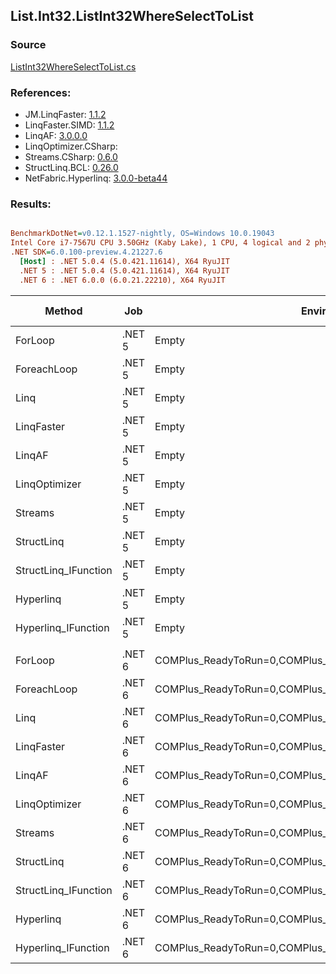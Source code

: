 ﻿## List.Int32.ListInt32WhereSelectToList

### Source
[ListInt32WhereSelectToList.cs](../LinqBenchmarks/List/Int32/ListInt32WhereSelectToList.cs)

### References:
- JM.LinqFaster: [1.1.2](https://www.nuget.org/packages/JM.LinqFaster/1.1.2)
- LinqFaster.SIMD: [1.1.2](https://www.nuget.org/packages/LinqFaster.SIMD/1.0.3)
- LinqAF: [3.0.0.0](https://www.nuget.org/packages/LinqAF/3.0.0.0)
- LinqOptimizer.CSharp: [](https://www.nuget.org/packages/LinqOptimizer.CSharp/)
- Streams.CSharp: [0.6.0](https://www.nuget.org/packages/Streams.CSharp/0.6.0)
- StructLinq.BCL: [0.26.0](https://www.nuget.org/packages/StructLinq/0.26.0)
- NetFabric.Hyperlinq: [3.0.0-beta44](https://www.nuget.org/packages/NetFabric.Hyperlinq/3.0.0-beta44)

### Results:
``` ini

BenchmarkDotNet=v0.12.1.1527-nightly, OS=Windows 10.0.19043
Intel Core i7-7567U CPU 3.50GHz (Kaby Lake), 1 CPU, 4 logical and 2 physical cores
.NET SDK=6.0.100-preview.4.21227.6
  [Host] : .NET 5.0.4 (5.0.421.11614), X64 RyuJIT
  .NET 5 : .NET 5.0.4 (5.0.421.11614), X64 RyuJIT
  .NET 6 : .NET 6.0.0 (6.0.21.22210), X64 RyuJIT


```
|               Method |    Job |                                                   EnvironmentVariables |  Runtime | Count |        Mean |     Error |    StdDev |      Median |  Ratio | RatioSD |   Gen 0 | Gen 1 | Gen 2 | Allocated |
|--------------------- |------- |----------------------------------------------------------------------- |--------- |------ |------------:|----------:|----------:|------------:|-------:|--------:|--------:|------:|------:|----------:|
|              ForLoop | .NET 5 |                                                                  Empty | .NET 5.0 |   100 |    282.1 ns |   2.00 ns |   1.87 ns |    282.1 ns |   1.00 |    0.00 |  0.3095 |     - |     - |     648 B |
|          ForeachLoop | .NET 5 |                                                                  Empty | .NET 5.0 |   100 |    398.4 ns |   2.55 ns |   2.26 ns |    397.8 ns |   1.41 |    0.01 |  0.3095 |     - |     - |     648 B |
|                 Linq | .NET 5 |                                                                  Empty | .NET 5.0 |   100 |    519.3 ns |   3.70 ns |   3.28 ns |    519.1 ns |   1.84 |    0.02 |  0.3824 |     - |     - |     800 B |
|           LinqFaster | .NET 5 |                                                                  Empty | .NET 5.0 |   100 |    477.8 ns |   9.63 ns |  20.73 ns |    464.4 ns |   1.75 |    0.07 |  0.4396 |     - |     - |     920 B |
|               LinqAF | .NET 5 |                                                                  Empty | .NET 5.0 |   100 |  1,176.2 ns |   9.30 ns |   8.24 ns |  1,173.4 ns |   4.17 |    0.05 |  0.3090 |     - |     - |     648 B |
|        LinqOptimizer | .NET 5 |                                                                  Empty | .NET 5.0 |   100 | 57,659.3 ns | 400.36 ns | 711.64 ns | 57,517.5 ns | 205.32 |    4.24 | 15.4419 |     - |     - |  32,406 B |
|              Streams | .NET 5 |                                                                  Empty | .NET 5.0 |   100 |  1,458.4 ns |   4.68 ns |   4.38 ns |  1,460.0 ns |   5.17 |    0.04 |  0.5684 |     - |     - |   1,192 B |
|           StructLinq | .NET 5 |                                                                  Empty | .NET 5.0 |   100 |    533.4 ns |   3.89 ns |   3.25 ns |    532.6 ns |   1.89 |    0.01 |  0.1755 |     - |     - |     368 B |
| StructLinq_IFunction | .NET 5 |                                                                  Empty | .NET 5.0 |   100 |    303.2 ns |   2.23 ns |   1.98 ns |    302.7 ns |   1.08 |    0.01 |  0.1297 |     - |     - |     272 B |
|            Hyperlinq | .NET 5 |                                                                  Empty | .NET 5.0 |   100 |    571.2 ns |   8.53 ns |   7.12 ns |    568.9 ns |   2.02 |    0.03 |  0.1297 |     - |     - |     272 B |
|  Hyperlinq_IFunction | .NET 5 |                                                                  Empty | .NET 5.0 |   100 |    392.8 ns |   7.81 ns |  12.84 ns |    385.1 ns |   1.43 |    0.04 |  0.1297 |     - |     - |     272 B |
|                      |        |                                                                        |          |       |             |           |           |             |        |         |         |       |       |           |
|              ForLoop | .NET 6 | COMPlus_ReadyToRun=0,COMPlus_TC_QuickJitForLoops=1,COMPlus_TieredPGO=1 | .NET 6.0 |   100 |    272.1 ns |   5.43 ns |   8.29 ns |    274.3 ns |   1.00 |    0.00 |  0.3095 |     - |     - |     648 B |
|          ForeachLoop | .NET 6 | COMPlus_ReadyToRun=0,COMPlus_TC_QuickJitForLoops=1,COMPlus_TieredPGO=1 | .NET 6.0 |   100 |    275.6 ns |   2.62 ns |   2.19 ns |    275.5 ns |   1.03 |    0.04 |  0.3095 |     - |     - |     648 B |
|                 Linq | .NET 6 | COMPlus_ReadyToRun=0,COMPlus_TC_QuickJitForLoops=1,COMPlus_TieredPGO=1 | .NET 6.0 |   100 |    563.1 ns |  11.30 ns |  16.56 ns |    570.6 ns |   2.07 |    0.03 |  0.3824 |     - |     - |     800 B |
|           LinqFaster | .NET 6 | COMPlus_ReadyToRun=0,COMPlus_TC_QuickJitForLoops=1,COMPlus_TieredPGO=1 | .NET 6.0 |   100 |    503.4 ns |   3.35 ns |   3.13 ns |    502.9 ns |   1.88 |    0.07 |  0.4396 |     - |     - |     920 B |
|               LinqAF | .NET 6 | COMPlus_ReadyToRun=0,COMPlus_TC_QuickJitForLoops=1,COMPlus_TieredPGO=1 | .NET 6.0 |   100 |  1,002.9 ns |   7.97 ns |   6.66 ns |  1,001.1 ns |   3.75 |    0.15 |  0.3090 |     - |     - |     648 B |
|        LinqOptimizer | .NET 6 | COMPlus_ReadyToRun=0,COMPlus_TC_QuickJitForLoops=1,COMPlus_TieredPGO=1 | .NET 6.0 |   100 | 60,906.6 ns | 434.61 ns | 385.27 ns | 60,976.9 ns | 227.35 |    9.11 | 15.2588 |     - |     - |  31,924 B |
|              Streams | .NET 6 | COMPlus_ReadyToRun=0,COMPlus_TC_QuickJitForLoops=1,COMPlus_TieredPGO=1 | .NET 6.0 |   100 |  1,307.1 ns |   7.17 ns |   6.36 ns |  1,304.4 ns |   4.88 |    0.20 |  0.5684 |     - |     - |   1,192 B |
|           StructLinq | .NET 6 | COMPlus_ReadyToRun=0,COMPlus_TC_QuickJitForLoops=1,COMPlus_TieredPGO=1 | .NET 6.0 |   100 |    567.6 ns |  10.87 ns |   9.63 ns |    564.4 ns |   2.12 |    0.11 |  0.1755 |     - |     - |     368 B |
| StructLinq_IFunction | .NET 6 | COMPlus_ReadyToRun=0,COMPlus_TC_QuickJitForLoops=1,COMPlus_TieredPGO=1 | .NET 6.0 |   100 |    354.6 ns |   1.75 ns |   1.55 ns |    354.1 ns |   1.32 |    0.06 |  0.1297 |     - |     - |     272 B |
|            Hyperlinq | .NET 6 | COMPlus_ReadyToRun=0,COMPlus_TC_QuickJitForLoops=1,COMPlus_TieredPGO=1 | .NET 6.0 |   100 |    589.4 ns |   2.54 ns |   2.25 ns |    588.9 ns |   2.20 |    0.09 |  0.1297 |     - |     - |     272 B |
|  Hyperlinq_IFunction | .NET 6 | COMPlus_ReadyToRun=0,COMPlus_TC_QuickJitForLoops=1,COMPlus_TieredPGO=1 | .NET 6.0 |   100 |    339.8 ns |   1.42 ns |   1.18 ns |    339.4 ns |   1.27 |    0.05 |  0.1297 |     - |     - |     272 B |
